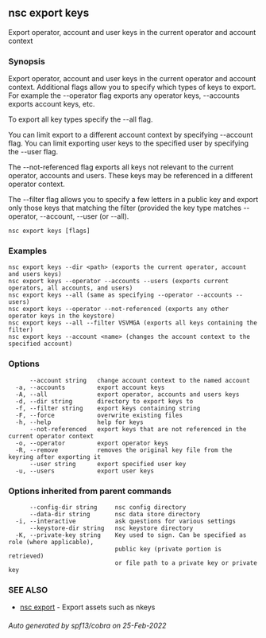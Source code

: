 ## nsc export keys

Export operator, account and user keys in the current operator and account context

### Synopsis

Export operator, account and user keys in the current operator and account context.
Additional flags allow you to specify which types of keys to export. For example
the --operator flag exports any operator keys, --accounts exports account keys, etc. 

To export all key types specify the --all flag.


You can limit export to a different account context by specifying --account flag.
You can limit exporting user keys to the specified user by specifying the --user flag.

The --not-referenced flag exports all keys not relevant to the current  operator, 
accounts and users. These keys may be referenced in a different  operator context.

The --filter flag allows you to specify a few letters in a public key and export only 
those keys that matching the filter (provided the key type matches --operator, --account,
--user (or --all).


```
nsc export keys [flags]
```

### Examples

```
nsc export keys --dir <path> (exports the current operator, account and users keys)
nsc export keys --operator --accounts --users (exports current operators, all accounts, and users)
nsc export keys --all (same as specifying --operator --accounts --users)
nsc export keys --operator --not-referenced (exports any other operator keys in the keystore)
nsc export keys --all --filter VSVMGA (exports all keys containing the filter)
nsc export keys --account <name> (changes the account context to the specified account)

```

### Options

```
      --account string   change account context to the named account
  -a, --accounts         export account keys
  -A, --all              export operator, accounts and users keys
  -d, --dir string       directory to export keys to
  -f, --filter string    export keys containing string
  -F, --force            overwrite existing files
  -h, --help             help for keys
      --not-referenced   export keys that are not referenced in the current operator context
  -o, --operator         export operator keys
  -R, --remove           removes the original key file from the keyring after exporting it
      --user string      export specified user key
  -u, --users            export user keys
```

### Options inherited from parent commands

```
      --config-dir string     nsc config directory
      --data-dir string       nsc data store directory
  -i, --interactive           ask questions for various settings
      --keystore-dir string   nsc keystore directory
  -K, --private-key string    Key used to sign. Can be specified as role (where applicable),
                              public key (private portion is retrieved)
                              or file path to a private key or private key 
```

### SEE ALSO

* [nsc export](nsc_export.md)	 - Export assets such as nkeys

###### Auto generated by spf13/cobra on 25-Feb-2022
